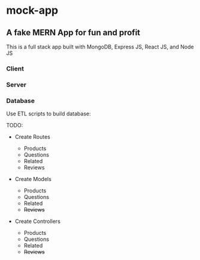 # mock-app

## A fake MERN App for fun and profit

This is a full stack app built with MongoDB, Express JS, React JS, and Node JS

### Client

### Server

### Database

Use ETL scripts to build database:

TODO:

* Create Routes
  * Products
  * Questions
  * Related
  * Reviews

* Create Models
  * Products
  * Questions
  * Related
  * ~~Reviews~~

* Create Controllers
  * Products
  * Questions
  * Related
  * ~~Reviews~~
